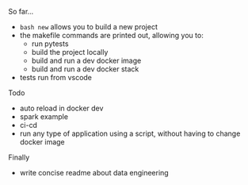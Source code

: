 So far...

- `bash new` allows you to build a new project
- the makefile commands are printed out, allowing you to:
  - run pytests
  - build the project locally
  - build and run a dev docker image
  - build and run a dev docker stack
- tests run from vscode

Todo

- auto reload in docker dev
- spark example
- ci-cd
- run any type of application using a script, without having to change docker image

Finally

- write concise readme about data engineering
